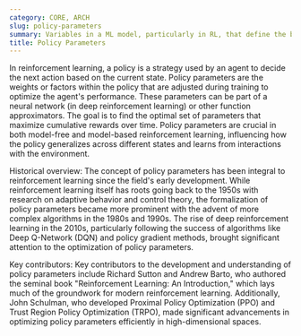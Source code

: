 ```yaml
---
category: CORE, ARCH
slug: policy-parameters
summary: Variables in a ML model, particularly in RL, that define the behavior of the policy by determining the actions an agent takes in different states.
title: Policy Parameters
---
```


In reinforcement learning, a policy is a strategy used by an agent to decide the next action based on the current state. Policy parameters are the weights or factors within the policy that are adjusted during training to optimize the agent's performance. These parameters can be part of a neural network (in deep reinforcement learning) or other function approximators. The goal is to find the optimal set of parameters that maximize cumulative rewards over time. Policy parameters are crucial in both model-free and model-based reinforcement learning, influencing how the policy generalizes across different states and learns from interactions with the environment.

Historical overview:
The concept of policy parameters has been integral to reinforcement learning since the field's early development. While reinforcement learning itself has roots going back to the 1950s with research on adaptive behavior and control theory, the formalization of policy parameters became more prominent with the advent of more complex algorithms in the 1980s and 1990s. The rise of deep reinforcement learning in the 2010s, particularly following the success of algorithms like Deep Q-Network (DQN) and policy gradient methods, brought significant attention to the optimization of policy parameters.

Key contributors:
Key contributors to the development and understanding of policy parameters include Richard Sutton and Andrew Barto, who authored the seminal book "Reinforcement Learning: An Introduction," which lays much of the groundwork for modern reinforcement learning. Additionally, John Schulman, who developed Proximal Policy Optimization (PPO) and Trust Region Policy Optimization (TRPO), made significant advancements in optimizing policy parameters efficiently in high-dimensional spaces.